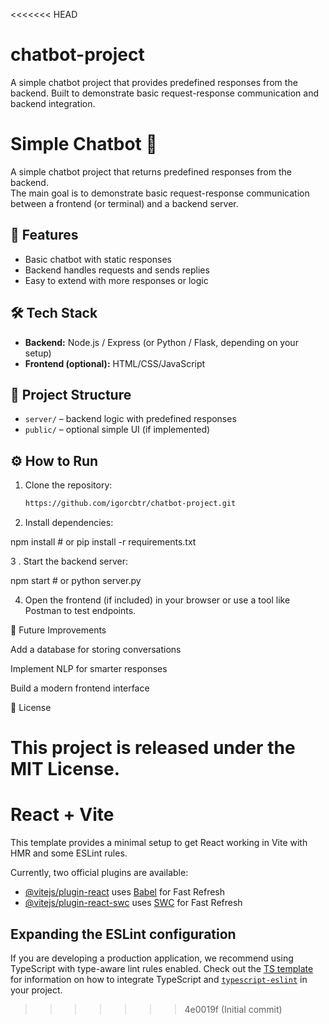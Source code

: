 <<<<<<< HEAD
# chatbot-project
A simple chatbot project that provides predefined responses from the backend. Built to demonstrate basic request-response communication and backend integration.

# Simple Chatbot 🤖

A simple chatbot project that returns predefined responses from the backend.  
The main goal is to demonstrate basic request-response communication between a frontend (or terminal) and a backend server.

## 🚀 Features
- Basic chatbot with static responses
- Backend handles requests and sends replies
- Easy to extend with more responses or logic

## 🛠️ Tech Stack
- **Backend:** Node.js / Express (or Python / Flask, depending on your setup)
- **Frontend (optional):** HTML/CSS/JavaScript

## 📂 Project Structure
- `server/` – backend logic with predefined responses  
- `public/` – optional simple UI (if implemented)  

## ⚙️ How to Run
1. Clone the repository:
   ```bash
   https://github.com/igorcbtr/chatbot-project.git
2. Install dependencies:

npm install   # or pip install -r requirements.txt

3 . Start the backend server:

npm start     # or python server.py


4. Open the frontend (if included) in your browser or use a tool like Postman to test endpoints.

📌 Future Improvements

Add a database for storing conversations

Implement NLP for smarter responses

Build a modern frontend interface

📄 License

This project is released under the MIT License.
=======
# React + Vite

This template provides a minimal setup to get React working in Vite with HMR and some ESLint rules.

Currently, two official plugins are available:

- [@vitejs/plugin-react](https://github.com/vitejs/vite-plugin-react/blob/main/packages/plugin-react) uses [Babel](https://babeljs.io/) for Fast Refresh
- [@vitejs/plugin-react-swc](https://github.com/vitejs/vite-plugin-react/blob/main/packages/plugin-react-swc) uses [SWC](https://swc.rs/) for Fast Refresh

## Expanding the ESLint configuration

If you are developing a production application, we recommend using TypeScript with type-aware lint rules enabled. Check out the [TS template](https://github.com/vitejs/vite/tree/main/packages/create-vite/template-react-ts) for information on how to integrate TypeScript and [`typescript-eslint`](https://typescript-eslint.io) in your project.
>>>>>>> 4e0019f (Initial commit)
